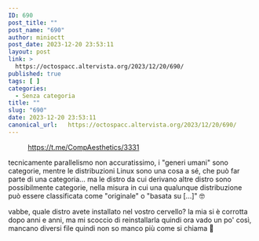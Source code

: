 ```yaml
---
ID: 690
post_title: ""
post_name: "690"
author: minioctt
post_date: 2023-12-20 23:53:11
layout: post
link: >
  https://octospacc.altervista.org/2023/12/20/690/
published: true
tags: [ ]
categories:
  - Senza categoria
title: ""
slug: "690"
date: 2023-12-20 23:53:11
canonical_url:   https://octospacc.altervista.org/2023/12/20/690/
---
```

<!-- wp:image {"id":689,"sizeSlug":"large"} -->
<figure class="wp-block-image size-large"><img src="https://octospacc.github.io/microblog-mirror/assets/uploads/2023/12/20231220_2347345115718934946430831-960x684.jpg" alt="" class="wp-image-689"/><figcaption class="wp-element-caption"><a href="https://t.me/CompAesthetics/3331">https://t.me/CompAesthetics/3331</a></figcaption></figure>
<!-- /wp:image -->

<!-- wp:paragraph -->
<p markdown="1"></p>
<!-- /wp:paragraph -->

<!-- wp:paragraph -->
<p markdown="1">tecnicamente parallelismo non accuratissimo, i "generi umani" sono categorie, mentre le distribuzioni Linux sono una cosa a sé, che può far parte di una categoria... ma le distro da cui derivano altre distro sono possibilmente categorie, nella misura in cui una qualunque distribuzione può essere classificata come "originale" o "basata su [...]" 🤓</p>
<!-- /wp:paragraph -->

<!-- wp:paragraph -->
<p markdown="1">vabbe, quale distro avete installato nel vostro cervello? la mia si è corrotta dopo anni e anni, ma mi scoccio di reinstallarla quindi ora vado un po' così, mancano diversi file quindi non so manco più come si chiama 🫣</p>
<!-- /wp:paragraph -->